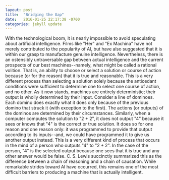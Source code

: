 ```yaml
---
layout: post
title:  "Bridging the Gap"
date:   2016-01-25 22:17:38 -0700
categories: jekyll update
---
```

With the technological boom, it is nearly impossible to avoid speculating about artificial intelligence. Films like "Her" and "Ex Machina" have not merely contributed to the popularity of AI, but have also suggested that it is within our grasp to manufacture genuine intelligence. Nevertheless, there is an ostensibly untraversable gap between actual intelligence and the current prospects of our best machines--namely, what might be called a rational volition. That is, an ability to choose or select a solution or course of action because (or for the reason) that it is true and reasonable. This is a very different process than selecting a solution solely because the anticedant conditions were sufficient to determine one to select one course of action, and no other. As it now stands, machines are entirely deterministic; their output is wholly determined by their input. Consider a line of dominoes. Each domino does exactly what it does only because of the previous domino that struck it (with exception to the first). The actions (or outputs) of the dominos are determined by their circumstances. Similarly, when a computer computes the solution to "2 + 2", it does not output "4" because it sees or knows that "4" is the correct or true solution. It does so for one reason and one reason only: it was programmed to provide that output according to its inputs--and, we could have programmed it to give us another output instead. This is a very different kind of process that occurs in the mind of a person who outputs "4" to "2 + 2". In the case of the person, "4" is the selected output because one sees that it is true and any other answer would be false. C. S. Lewis succinctly summarized this as the difference between a chain of reasoning and a chain of causation. While remarkable strides toward AI have occurred, this remains one of the most difficult barriers to producing a machine that is actually intelligent.

<!-- {% highlight ruby %}
def print_hi(name)
  puts "Hi, #{name}"
end
print_hi('Tom')
#=> prints 'Hi, Tom' to STDOUT.
{% endhighlight %}

Check out the [Jekyll docs][jekyll-docs] for more info on how to get the most out of Jekyll. File all bugs/feature requests at [Jekyll’s GitHub repo][jekyll-gh]. If you have questions, you can ask them on [Jekyll Talk][jekyll-talk].

[jekyll-docs]: http://jekyllrb.com/docs/home
[jekyll-gh]:   https://github.com/jekyll/jekyll
[jekyll-talk]: https://talk.jekyllrb.com/ -->
